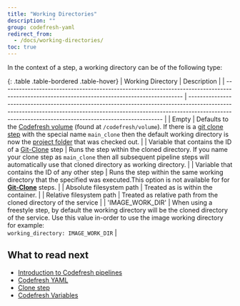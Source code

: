 ```yaml
---
title: "Working Directories"
description: ""
group: codefresh-yaml
redirect_from:
  - /docs/working-directories/
toc: true
---
```

In the context of a step, a working directory can be of the following type:

{: .table .table-bordered .table-hover}
| Working Directory                                                                                                                             | Description                                                                                                                                                                                                                       |
| --------------------------------------------------------------------------------------------------------------------------------------------- | --------------------------------------------------------------------------------------------------------------------------------------------------------------------------------------------------------------------------------- |
| Empty                                                                                                                                         | Defaults to the [Codefresh volume]({{site.baseurl}}/docs/configure-ci-cd-pipeline/introduction-to-codefresh-pipelines/#sharing-the-workspace-between-build-steps) (found at `/codefresh/volume`). If there is a [git clone step]({{site.baseurl}}/docs/codefresh-yaml/steps/git-clone/) with the special name `main_clone` then the default working directory is now the [project folder]({{site.baseurl}}/docs/configure-ci-cd-pipeline/introduction-to-codefresh-pipelines/#cloning-the-source-code) that was checked out.                                               |
| Variable that contains the ID of a [Git-Clone]({{site.baseurl}}/docs/codefresh-yaml/steps/git-clone/) step          | Runs the step within the cloned directory. If you name your clone step as `main_clone` then all subsequent pipeline steps will automatically use that cloned directory as working directory.                                                                                                                                                                                        |
| Variable that contains the ID of any other step                                                                                               | Runs the step within the same working directory that the specified was executed.This option is not available for for [**Git-Clone**]({{site.baseurl}}/docs/codefresh-yaml/steps/git-clone/)  steps.     |
| Absolute filesystem path                                                                                                                      | Treated as is within the container.                                                                                                                                                                                               |
| Relative filesystem path                                                                                                                      | Treated as relative path from the cloned directory of the service                                                                                                                                                                 |
| 'IMAGE_WORK_DIR'                                                                                                                              | When using a freestyle step, by default the working directory will be the cloned directory of the service. Use this value in-order to use the image working directory for example:<br> `working_directory: IMAGE_WORK_DIR`         |


## What to read next

* [Introduction to Codefresh pipelines]({{site.baseurl}}/docs/configure-ci-cd-pipeline/introduction-to-codefresh-pipelines/)
* [Codefresh YAML]({{site.baseurl}}/docs/codefresh-yaml/what-is-the-codefresh-yaml/)
* [Clone step]({{site.baseurl}}/docs/codefresh-yaml/steps/git-clone/)
* [Codefresh Variables]({{site.baseurl}}/docs/codefresh-yaml/variables/)

